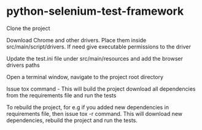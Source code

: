 # python-selenium-test-framework

Clone the project

Download Chrome and other drivers. Place them inside src/main/script/drivers. If need give executable permissions to the driver

Update the test.ini file under src/main/resources and add the browser drivers paths

Open a terminal window, navigate to the project root directory

Issue tox command - This will build the project download all dependencies from the requirements file and run the tests

To rebuild the project, for e.g if you added new dependencies in requirements file, then issue tox -r command. This will download new dependencies, rebuild the project and run the tests.
